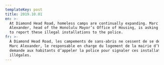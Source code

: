 ```yaml
---
templateKey: post
title: 2019.10.01
en: >-
  At Diamond Head Road, homeless camps are continually expanding. Marc
  Alexander, head of the Honolulu Mayor’s Office of Housing, is asking residents
  to report these illegal installations to the police.
fr: >-
  À Diamond Head Road, les campements de sans-abris ne cessent de se développer.
  Marc Alexander, le responsable en charge du logement de la mairie d’Honolulu,
  demande aux habitants d’appeler la police pour signaler ces installations
  illégales.
---
```


